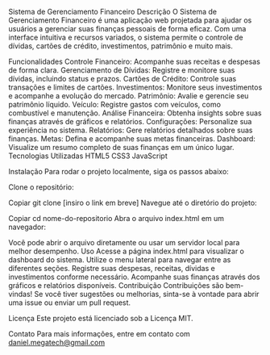 Sistema de Gerenciamento Financeiro
Descrição
O Sistema de Gerenciamento Financeiro é uma aplicação web projetada para ajudar os usuários a gerenciar suas finanças pessoais de forma eficaz. Com uma interface intuitiva e recursos variados, o sistema permite o controle de dívidas, cartões de crédito, investimentos, patrimônio e muito mais.

Funcionalidades
Controle Financeiro: Acompanhe suas receitas e despesas de forma clara.
Gerenciamento de Dívidas: Registre e monitore suas dívidas, incluindo status e prazos.
Cartões de Crédito: Controle suas transações e limites de cartões.
Investimentos: Monitore seus investimentos e acompanhe a evolução do mercado.
Patrimônio: Avalie e gerencie seu patrimônio líquido.
Veículo: Registre gastos com veículos, como combustível e manutenção.
Análise Financeira: Obtenha insights sobre suas finanças através de gráficos e relatórios.
Configurações: Personalize sua experiência no sistema.
Relatórios: Gere relatórios detalhados sobre suas finanças.
Metas: Defina e acompanhe suas metas financeiras.
Dashboard: Visualize um resumo completo de suas finanças em um único lugar.
Tecnologias Utilizadas
HTML5
CSS3
JavaScript

Instalação
Para rodar o projeto localmente, siga os passos abaixo:

Clone o repositório:

Copiar
git clone [insiro o link em breve]
Navegue até o diretório do projeto:

Copiar
cd nome-do-repositorio
Abra o arquivo index.html em um navegador:

Você pode abrir o arquivo diretamente ou usar um servidor local para melhor desempenho.
Uso
Acesse a página index.html para visualizar o dashboard do sistema.
Utilize o menu lateral para navegar entre as diferentes seções.
Registre suas despesas, receitas, dívidas e investimentos conforme necessário.
Acompanhe suas finanças através dos gráficos e relatórios disponíveis.
Contribuição
Contribuições são bem-vindas! Se você tiver sugestões ou melhorias, sinta-se à vontade para abrir uma issue ou enviar um pull request.

Licença
Este projeto está licenciado sob a Licença MIT.

Contato
Para mais informações, entre em contato com daniel.megatech@gmail.com
